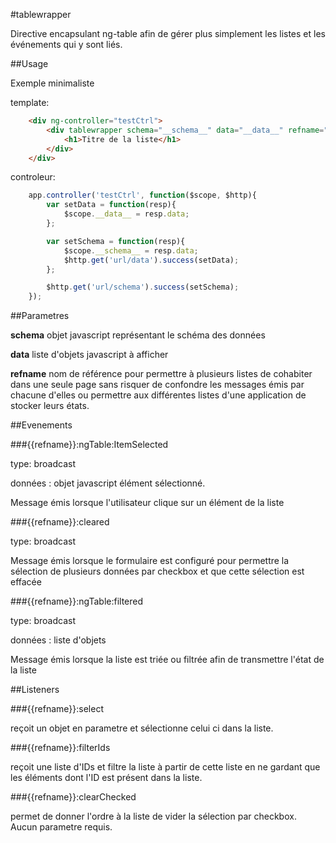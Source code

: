 #tablewrapper

Directive encapsulant ng-table afin de gérer plus simplement les listes et les événements qui y sont liés.


##Usage

Exemple minimaliste

template:

```html
    <div ng-controller="testCtrl">
        <div tablewrapper schema="__schema__" data="__data__" refname="test">
            <h1>Titre de la liste</h1>
        </div>
    </div>
```

controleur:

```javascript
    app.controller('testCtrl', function($scope, $http){
        var setData = function(resp){
            $scope.__data__ = resp.data;
        };

        var setSchema = function(resp){
            $scope.__schema__ = resp.data;
            $http.get('url/data').success(setData);
        };

        $http.get('url/schema').success(setSchema);
    });
```

##Parametres

**schema** objet javascript représentant le schéma des données

**data** liste d'objets javascript à afficher

**refname** nom de référence pour permettre à plusieurs listes de cohabiter dans une seule page sans risquer de confondre les messages émis par chacune d'elles ou permettre aux différentes listes d'une application de stocker leurs états.


##Evenements

###{{refname}}:ngTable:ItemSelected

type: broadcast

données : objet javascript élément sélectionné.

Message émis lorsque l'utilisateur clique sur un élément de la liste


###{{refname}}:cleared

type: broadcast

Message émis lorsque le formulaire est configuré pour permettre la sélection de plusieurs données par checkbox et que cette sélection est effacée


###{{refname}}:ngTable:filtered

type: broadcast

données : liste d'objets

Message émis lorsque la liste est triée ou filtrée afin de transmettre l'état de la liste


##Listeners


###{{refname}}:select 

reçoit un objet en parametre et sélectionne celui ci dans la liste.


###{{refname}}:filterIds 

reçoit une liste d'IDs et filtre la liste à partir de cette liste en ne gardant que les éléments dont l'ID est présent dans la liste.


###{{refname}}:clearChecked 

permet de donner l'ordre à la liste de vider la sélection par checkbox. Aucun parametre requis. 

